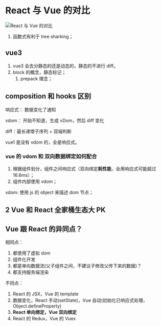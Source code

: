 # React 与 Vue 的对比

![React 与 Vue 的对比](./imgs/React与Vue的对比.jpg)

1. 函数式有利于 tree sharking；

## vue3

1. vue3 会去分静态的还是动态的，静态的不进行 diff。
2. block 的概念，静态标记；
    1. prepack 理念；

## composition 和 hooks 区别

响应式： 数据变化了通知

vdom： 开始不知道，生成 vDom，然后 diff 变化

diff：最长递增子序列 + 双端判断

vue1 是没有 vdom 的，全是响应式。

### vue 的 vdom 和 双向数据绑定如何配合

1. 根据组件划分，组件之间响应式（双向绑定**耗性能**，全用响应式可能超过 16.6ms）；
2. 组件内部使用 vdom；

vdom: 使用 js 的 object 来描述 dom 节点；

## 2 Vue 和 React 全家桶生态大 PK

## Vue 跟 React 的异同点？

相同点：

1. 都使用了虚拟 dom
2. 组件化开发
3. 都是单向数据流(父子组件之间，不建议子修改父传下来的数据)？
4. 都支持服务端渲染

不同点：

1. React 的 JSX，Vue 的 template
2. 数据变化，React 手动(setState)，Vue 自动(初始化已响应式处理，Object.defineProperty)
3. **React 单向绑定，Vue 双向绑定**
4. React 的 Redux，Vue 的 Vuex
